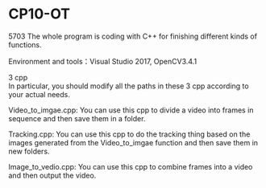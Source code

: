 # CP10-OT
5703
The whole program is coding with C++  for finishing different kinds of functions.  

Environment and tools：Visual Studio 2017, OpenCV3.4.1

3 cpp  
In particular, you should modify all the paths in these 3 cpp according to your actual needs.  

Video_to_imgae.cpp: You can use this cpp to divide a video into frames in sequence and then save them in a folder. 

Tracking.cpp: You can use this cpp to do the tracking thing based on the images generated from the Video_to_imgae function and then save them in new folders. 

Image_to_vedio.cpp: You can use this cpp to combine frames into a video and then output the video.
